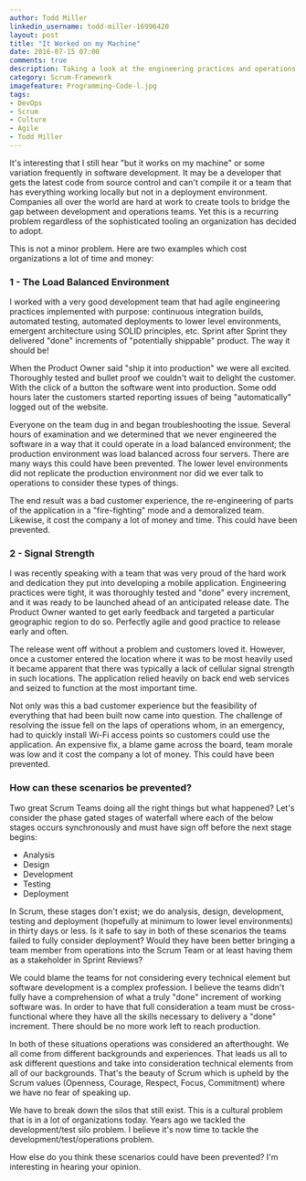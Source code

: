 ```yaml
---
author: Todd Miller
linkedin_username: todd-miller-16996420
layout: post
title: "It Worked on my Machine"
date: 2016-07-15 07:00
comments: true
description: Taking a look at the engineering practices and operations in an effort to arrive at a cohesive solution.
category: Scrum-Framework
imagefeature: Programming-Code-l.jpg
tags:
- DevOps
- Scrum
- Culture
- Agile
- Todd Miller
---
```


[//]: # (Situation)
It's interesting that I still hear "but it works on my machine" or some variation frequently in software development. It may be a developer that gets the latest code from source control and can't compile it or a team that has everything working locally but not in a deployment environment. Companies all over the world are hard at work to create tools to bridge the gap between development and operations teams. Yet this is a recurring problem regardless of the sophisticated tooling an organization has decided to adopt.

[//]: # (Complication)
This is not a minor problem. Here are two examples which cost organizations a lot of time and money:

### 1 - The Load Balanced Environment
I worked with a very good development team that had agile engineering practices implemented with purpose: continuous integration builds, automated testing, automated deployments to lower level environments, emergent architecture using SOLID principles, etc. Sprint after Sprint they delivered "done" increments of "potentially shippable" product. The way it should be!

When the Product Owner said "ship it into production" we were all excited. Thoroughly tested and bullet proof we couldn't wait to delight the customer. With the click of a button the software went into production. Some odd hours later the customers started reporting issues of being "automatically" logged out of the website.

Everyone on the team dug in and began troubleshooting the issue. Several hours of examination and we determined that we never engineered the software in a way that it could operate in a load balanced environment; the production environment was load balanced across four servers. There are many ways this could have been prevented. The lower level environments did not replicate the production environment nor did we ever talk to operations to consider these types of things.

The end result was a bad customer experience, the re-engineering of parts of the application in a "fire-fighting" mode and a demoralized team. Likewise, it cost the company a lot of money and time. This could have been prevented.

### 2 - Signal Strength
I was recently speaking with a team that was very proud of the hard work and dedication they put into developing a mobile application. Engineering practices were tight, it was thoroughly tested and "done" every increment, and it was ready to be launched ahead of an anticipated release date. The Product Owner wanted to get early feedback and targeted a particular geographic region to do so. Perfectly agile and good practice to release early and often.

The release went off without a problem and customers loved it. However, once a customer entered the location where it was to be most heavily used it became apparent that there was typically a lack of cellular signal strength in such locations. The application relied heavily on back end web services and seized to function at the most important time.

Not only was this a bad customer experience but the feasibility of everything that had been built now came into question. The challenge of resolving the issue fell on the laps of operations whom, in an emergency, had to quickly install Wi-Fi access points so customers could use the application. An expensive fix, a blame game across the board, team morale was low and it cost the company a lot of money. This could have been prevented.

[//]: # (Question)

### How can these scenarios be prevented?
Two great Scrum Teams doing all the right things but what happened? Let's consider the phase gated stages of waterfall where each of the below stages occurs synchronously and must have sign off before the next stage begins:

+ Analysis
+ Design
+ Development
+ Testing
+ Deployment

In Scrum, these stages don't exist; we do analysis, design, development, testing and deployment (hopefully at minimum to lower level environments) in thirty days or less. Is it safe to say in both of these scenarios the teams failed to fully consider deployment? Would they have been better bringing a team member from operations into the Scrum Team or at least having them as a stakeholder in Sprint Reviews?

[//]: # (Answer)
We could blame the teams for not considering every technical element but software development is a complex profession. I believe the teams didn't fully have a comprehension of what a truly "done" increment of working software was. In order to have that full consideration a team must be cross-functional where they have all the skills necessary to delivery a "done" increment. There should be no more work left to reach production.

In both of these situations operations was considered an afterthought. We all come from different backgrounds and experiences. That leads us all to ask different questions and take into consideration technical elements from all of our backgrounds. That's the beauty of Scrum which is upheld by the Scrum values (Openness, Courage, Respect, Focus, Commitment) where we have no fear of speaking up.

We have to break down the silos that still exist. This is a cultural problem that is in a lot of organizations today. Years ago we tackled the development/test silo problem. I believe it's now time to tackle the development/test/operations problem.

How else do you think these scenarios could have been prevented? I'm interesting in hearing your opinion.
